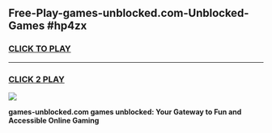 
## Free-Play-games-unblocked.com-Unblocked-Games #hp4zx
<h3>
<a href="https://news.freeplayer.one?title=games-unblocked.com&ref=8M">CLICK TO PLAY</a></h3>
<hr>

<h3>
<a href="https://news.freeplayer.one?title=games-unblocked.com&ref=8M">CLICK 2 PLAY</a>
  
</h3>

<a href="https://news.freeplayer.one?title=games-unblocked.com&ref=8M"><img src="https://clearcache.store/games.png"></a>


**games-unblocked.com games unblocked: Your Gateway to Fun and Accessible Online Gaming**

